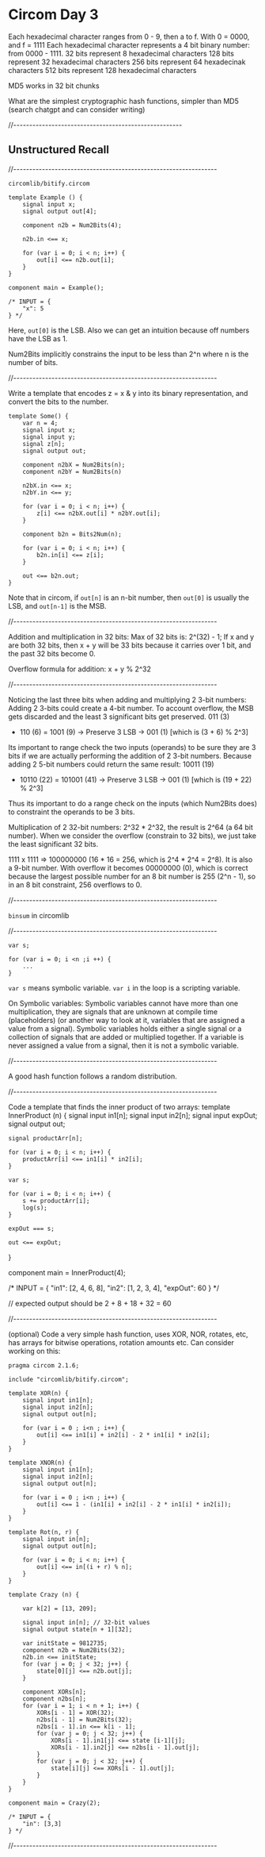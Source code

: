 # Circom Day 3

Each hexadecimal character ranges from 0 - 9, then a to f.
With 0 = 0000, and f = 1111
Each hexadecimal character represents a 4 bit binary number: from 0000 - 1111. 
32 bits represent 8 hexadecimal characters
128 bits represent 32 hexadecimal characters
256 bits represent 64 hexadecinak characters
512 bits represent 128 hexadecimal characters

MD5 works in 32 bit chunks

What are the simplest cryptographic hash functions, simpler than MD5 (search chatgpt and can consider writing)

//-----------------------------------------------------

## Unstructured Recall

//----------------------------------------------------------------

`circomlib/bitify.circom`

```
template Example () {
    signal input x;
    signal output out[4];

    component n2b = Num2Bits(4);

    n2b.in <== x;

    for (var i = 0; i < n; i++) {
        out[i] <== n2b.out[i];
    }
}

component main = Example();

/* INPUT = {
    "x": 5
} */
```

Here, `out[0]` is the LSB. Also we can get an intuition because off numbers have the LSB as 1.

Num2Bits implicitly constrains the input to be less than 2^n where n is the number of bits.

//----------------------------------------------------------------

Write a template that encodes z = x & y into its binary representation, and convert the bits to the number.
```
template Some() {
    var n = 4;
    signal input x;
    signal input y;
    signal z[n];
    signal output out;

    component n2bX = Num2Bits(n);
    component n2bY = Num2Bits(n)

    n2bX.in <== x;
    n2bY.in <== y;

    for (var i = 0; i < n; i++) {
        z[i] <== n2bX.out[i] * n2bY.out[i];
    }

    component b2n = Bits2Num(n);

    for (var i = 0; i < n; i++) {
        b2n.in[i] <== z[i];
    }

    out <== b2n.out;
}
```

Note that in circom, if `out[n]` is an n-bit number, then `out[0]` is usually the LSB, and `out[n-1]` is the MSB.

//----------------------------------------------------------------

Addition and multiplication in 32 bits:
Max of 32 bits is: 2^(32) - 1;
If x and y are both 32 bits, then x + y will be 33 bits because it carries over 1 bit, and the past 32 bits become 0.

Overflow formula for addition: x + y % 2^32

//----------------------------------------------------------------

Noticing the last three bits when adding and multiplying 2 3-bit numbers:
Adding 2 3-bits could create a 4-bit number. To account overflow, the MSB gets discarded and the 
least 3 significant bits get preserved.
   011 (3)
+  110 (6)
= 1001 (9) -> Preserve 3 LSB -> 001 (1) [which is (3 + 6) % 2^3]

Its important to range check the two inputs (operands) to be sure they are 3 bits if we are actually
performing the addition of 2 3-bit numbers. Because adding 2 5-bit numbers could return the same result:
    10011 (19)
+   10110 (22)
=  101001 (41) -> Preserve 3 LSB -> 001 (1) [which is (19 + 22) % 2^3]

Thus its important to do a range check on the inputs (which Num2Bits does) to constraint the operands
to be 3 bits.

Multiplication of 2 32-bit numbers: 2^32 * 2^32, the result is 2^64 (a 64 bit number).
When we consider the overflow (constrain to 32 bits), we just take the least significant 32 bits.

1111 x 1111 => 100000000 (16 * 16 = 256, which is 2^4 * 2^4 = 2^8). It is also a 9-bit number.
With overflow it becomes 00000000 (0), which is correct because the largest possible number for
an 8 bit number is 255 (2^n - 1), so in an 8 bit constraint, 256 overflows to 0.

//----------------------------------------------------------------

`binsum` in circomlib

//----------------------------------------------------------------
```
var s;

for (var i = 0; i <n ;i ++) {
    ...
}
```
`var s` means symbolic variable.
`var i` in the loop is a scripting variable.

On Symbolic variables:
Symbolic variables cannot have more than one multiplication, they are signals that are unknown at 
compile time (placeholders) (or another way to look at it, variables that are assigned a value from a signal).
Symbolic variables holds either a single signal or a collection of signals that are added or multiplied together.
If a variable is never assigned a value from a signal, then it is not a symbolic variable.

//----------------------------------------------------------------

A good hash function follows a random distribution.

//----------------------------------------------------------------

Code a template that finds the inner product of two arrays:
template InnerProduct (n) {
    signal input in1[n];
    signal input in2[n];
    signal input expOut;
    signal output out;

    signal productArr[n];

    for (var i = 0; i < n; i++) {
        productArr[i] <== in1[i] * in2[i]; 
    }

    var s;

    for (var i = 0; i < n; i++) {
        s += productArr[i];
        log(s);
    }

    expOut === s;

    out <== expOut;
}

component main = InnerProduct(4);

/* INPUT = {
    "in1": [2, 4, 6, 8],
    "in2": [1, 2, 3, 4],
    "expOut": 60
} */

// expected output should be 2 + 8 + 18 + 32 = 60

//----------------------------------------------------------------

(optional) Code a very simple hash function, uses XOR, NOR, rotates, etc, has arrays for bitwise operations, rotation amounts etc.
Can consider working on this:
```
pragma circom 2.1.6;

include "circomlib/bitify.circom";

template XOR(n) {
    signal input in1[n];
    signal input in2[n];
    signal output out[n];

    for (var i = 0 ; i<n ; i++) {
        out[i] <== in1[i] + in2[i] - 2 * in1[i] * in2[i];
    }
}

template XNOR(n) {
    signal input in1[n];
    signal input in2[n];
    signal output out[n];

    for (var i = 0 ; i<n ; i++) {
        out[i] <== 1 - (in1[i] + in2[i] - 2 * in1[i] * in2[i]);
    }
}

template Rot(n, r) {
    signal input in[n];
    signal output out[n];

    for (var i = 0; i < n; i++) {
        out[i] <== in[(i + r) % n];
    }
}

template Crazy (n) {

    var k[2] = [13, 209];

    signal input in[n]; // 32-bit values
    signal output state[n + 1][32];

    var initState = 9812735;
    component n2b = Num2Bits(32);
    n2b.in <== initState;
    for (var j = 0; j < 32; j++) {
        state[0][j] <== n2b.out[j];
    }

    component XORs[n];
    component n2bs[n];
    for (var i = 1; i < n + 1; i++) {
        XORs[i - 1] = XOR(32);
        n2bs[i - 1] = Num2Bits(32);
        n2bs[i - 1].in <== k[i - 1];
        for (var j = 0; j < 32; j++) {
            XORs[i - 1].in1[j] <== state [i-1][j];
            XORs[i - 1].in2[j] <== n2bs[i - 1].out[j];
        }
        for (var j = 0; j < 32; j++) {
            state[i][j] <== XORs[i - 1].out[j];
        }
    }
}

component main = Crazy(2);

/* INPUT = {
    "in": [3,3]
} */
```

//----------------------------------------------------------------